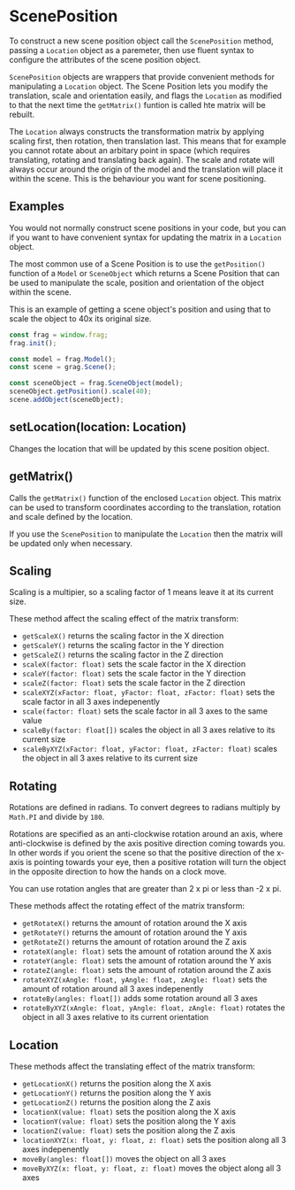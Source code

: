 # ScenePosition
To construct a new scene position object call the `ScenePosition` method, passing
a `Location` object as a paremeter, then use fluent syntax to configure the attributes 
of the scene position object.

`ScenePosition` objects are wrappers that provide convenient methods for manipulating
a `Location` object. The Scene Position lets you modify the translation, scale and
orientation easily, and flags the `Location` as modified to that the next time the
`getMatrix()` funtion is called hte matrix will be rebuilt.

The `Location` always constructs the transformation matrix by applying scaling first,
then rotation, then translation last. This means that for example you cannot rotate about
an arbitary point in space (which requires translating, rotating and translating back again).
The scale and rotate will always occur around the origin of the model and the translation 
will place it within the scene. This is the behaviour you want for scene positioning.

## Examples
You would not normally construct scene positions in your code, but you can if you want
to have convenient syntax for updating the matrix in a `Location` object.

The most common use of a Scene Position is to use the `getPosition()` function of a
`Model` or `SceneObject` which returns a Scene Position that can be used to manipulate 
the scale, position and orientation of the object within the scene.

This is an example of getting a scene object's position and using that to scale the
object to 40x its original size.

```javascript
const frag = window.frag;
frag.init();

const model = frag.Model();
const scene = grag.Scene();

const sceneObject = frag.SceneObject(model);
sceneObject.getPosition().scale(40);
scene.addObject(sceneObject);
```

## setLocation(location: Location)
Changes the location that will be updated by this scene position object.

## getMatrix()
Calls the `getMatrix()` function of the enclosed `Location` object. This matrix can be
used to transform coordinates according to the translation, rotation and scale defined
by the location.

If you use the `ScenePosition` to manipulate the `Location` then the matrix will be
updated only when necessary.

## Scaling
Scaling is a multipier, so a scaling factor of 1 means leave it at its current size.

These method affect the scaling effect of the matrix transform:
* `getScaleX()` returns the scaling factor in the X direction
* `getScaleY()` returns the scaling factor in the Y direction
* `getScaleZ()` returns the scaling factor in the Z direction
* `scaleX(factor: float)` sets the scale factor in the X direction
* `scaleY(factor: float)` sets the scale factor in the Y direction
* `scaleZ(factor: float)` sets the scale factor in the Z direction
* `scaleXYZ(xFactor: float, yFactor: float, zFactor: float)` sets the scale factor in all 3 axes indepenently
* `scale(factor: float)` sets the scale factor in all 3 axes to the same value
* `scaleBy(factor: float[])` scales the object in all 3 axes relative to its current size
* `scaleByXYZ(xFactor: float, yFactor: float, zFactor: float)` scales the object in all 3 axes relative to its current size

## Rotating
Rotations are defined in radians. To convert degrees to radians multiply by 
`Math.PI` and divide by `180`.

Rotations are specified as an anti-clockwise rotation around an axis, where 
anti-clockwise is defined by the axis positive direction coming towards you.
In other words if you orient the scene so that the positive direction of the 
x-axis is pointing towards your eye, then a positive rotation will turn the
object in the opposite direction to how the hands on a clock move.

You can use rotation angles that are greater than 2 x pi or less than -2 x pi.

These methods affect the rotating effect of the matrix transform:
* `getRotateX()` returns the amount of rotation around the X axis
* `getRotateY()` returns the amount of rotation around the Y axis
* `getRotateZ()` returns the amount of rotation around the Z axis
* `rotateX(angle: float)` sets the amount of rotation around the X axis
* `rotateY(angle: float)` sets the amount of rotation around the Y axis
* `rotateZ(angle: float)` sets the amount of rotation around the Z axis
* `rotateXYZ(xAngle: float, yAngle: float, zAngle: float)` sets the amount of rotation around all 3 axes indepenently
* `rotateBy(angles: float[])` adds some rotation around all 3 axes
* `rotateByXYZ(xAngle: float, yAngle: float, zAngle: float)` rotates the object in all 3 axes relative to its current orientation

## Location
These methods affect the translating effect of the matrix transform:
* `getLocationX()` returns the position along the X axis
* `getLocationY()` returns the position along the Y axis
* `getLocationZ()` returns the position along the Z axis
* `locationX(value: float)` sets the position along the X axis
* `locationY(value: float)` sets the position along the Y axis
* `locationZ(value: float)` sets the position along the Z axis
* `locationXYZ(x: float, y: float, z: float)` sets the position along all 3 axes indepenently
* `moveBy(angles: float[])` moves the object on all 3 axes
* `moveByXYZ(x: float, y: float, z: float)` moves the object along all 3 axes
